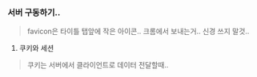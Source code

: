 ### 서버 구동하기..

> favicon은 타이틀 탭앞에 작은 아이콘.. 크롬에서 보내는거.. 신경 쓰지 말것..

1. 쿠키와 세션
> 쿠키는 서버에서 클라이언트로 데이터 전달할때.. 
